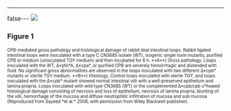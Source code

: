 ---
false---
<img src='http://europepmc.org/articles/PMC3917546/bin/nihms524751f1.jpg' style='max-height: 300px'>
### Figure 1
<p style='font-size: 10px;'>CPB-mediated gross pathology and histological damage of rabbit ileal intestinal loops. Rabbit ligated intestinal loops were inoculated with a type C CN3685 isolate (WT), isogenic single toxin mutants, purified CPB or medium (unioculated TGY medium) and then incubated for 6 h. **A**) Gross pathology. Loops inoculated with the WT, Δ*pfo*A, Δ*cpa*, or purified CPB are severely hemorrhagic and distended with fluid. No significant gross abnormalities are observed in the loops inoculated with two different Δ*cpb* mutants or sterile TGY medium. **B**) Histology. Control loops inoculated with sterile TGY, and loops inoculated with the Δ*cpb* mutant showed normal intestinal villi with a well-preserved epithelium and lamina propria. Loops inoculated with wild type CN3685 (WT) or the complemented Δ*cpb/cpb s*howed histological damage consisting of necrosis and loss of epithelium, necrosis of lamina propria, blunting of the villi, hemorrhage of the mucosa and diffuse neutrophilic infiltration of mucosa and sub mucosa (Reproduced from Sayeed *et al.* 2008, with permission from Wiley Blackwell publisher).</p>